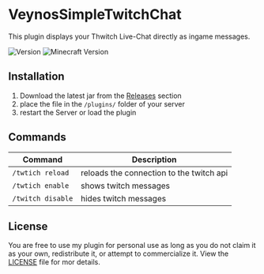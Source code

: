 # VeynosSimpleTwitchChat


This plugin displays your Thwitch Live-Chat directly as ingame messages.

![Version](https://img.shields.io/github/v/release/veynomc/veynossimpletwitchchat)
![Minecraft Version](https://img.shields.io/badge/Minecraft-1.21.4-brightgreen)


## Installation

1. Download the latest jar from the [Releases](https://github.com/veynoMC/veynossimpletwitchchat/releases) section
2. place the file in the `/plugins/` folder of your server
4. restart the Server or load the plugin


## Commands

| Command | Description |
|--------|--------------|
| `/twtich reload` | reloads the connection to the twitch api | 
| `/twtich enable` | shows twitch messages |
| `/twitch disable` | hides twitch messages |



## License

You are free to use my plugin for personal use as long as you do not claim it as your own, redistribute it, or attempt to commercialize it. View the [LICENSE](LICENSE) file for mor details.
